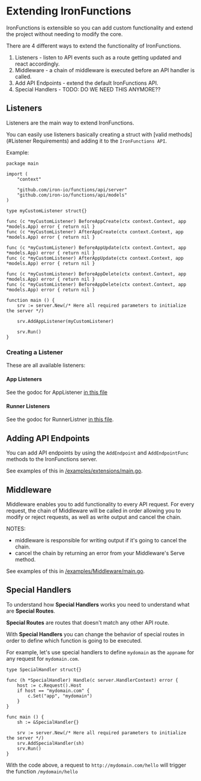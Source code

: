 # Extending IronFunctions

IronFunctions is extensible so you can add custom functionality and extend the project without needing to modify the core.

There are 4 different ways to extend the functionality of IronFunctions.

1. Listeners - listen to API events such as a route getting updated and react accordingly.
1. Middleware - a chain of middleware is executed before an API handler is called.
1. Add API Endpoints - extend the default IronFunctions API.
1. Special Handlers - TODO: DO WE NEED THIS ANYMORE??

## Listeners

Listeners are the main way to extend IronFunctions.

You can easily use listeners basically creating a struct with [valid methods](#Listener Requirements) and adding it to the `IronFunctions API`.

Example:

```
package main

import (
    "context"

    "github.com/iron-io/functions/api/server"
    "github.com/iron-io/functions/api/models"
)

type myCustomListener struct{}

func (c *myCustomListener) BeforeAppCreate(ctx context.Context, app *models.App) error { return nil }
func (c *myCustomListener) AfterAppCreate(ctx context.Context, app *models.App) error { return nil }

func (c *myCustomListener) BeforeAppUpdate(ctx context.Context, app *models.App) error { return nil }
func (c *myCustomListener) AfterAppUpdate(ctx context.Context, app *models.App) error { return nil }

func (c *myCustomListener) BeforeAppDelete(ctx context.Context, app *models.App) error { return nil }
func (c *myCustomListener) BeforeAppDelete(ctx context.Context, app *models.App) error { return nil }

function main () {
    srv := server.New(/* Here all required parameters to initialize the server */)

    srv.AddAppListener(myCustomListener)

    srv.Run()
}
```

### Creating a Listener

These are all available listeners:

#### App Listeners

See the godoc for AppListener [in this file](/iron-io/functions/blob/master/api/server/apps_listeners.go)

#### Runner Listeners

See the godoc for RunnerListner [in this file](/iron-io/functions/blob/master/api/server/runner_listeners.go).

## Adding API Endpoints

You can add API endpoints by using the `AddEndpoint` and `AddEndpointFunc` methods to the IronFunctions server.

See examples of this in [/examples/extensions/main.go](/examples/extensions/main.go). 

## Middleware

Middleware enables you to add functionality to every API request. For every request, the chain of Middleware will be called
in order allowing you to modify or reject requests, as well as write output and cancel the chain.

NOTES:

* middleware is responsible for writing output if it's going to cancel the chain.
* cancel the chain by returning an error from your Middleware's Serve method.

See examples of this in [/examples/Middleware/main.go](examples/middleware/main.go).

## Special Handlers

To understand how **Special Handlers** works you need to understand what are **Special Routes**.

**Special Routes** are routes that doesn't match any other API route.

With **Special Handlers** you can change the behavior of special routes in order to define which function is going to be executed.

For example, let's use special handlers to define `mydomain` as the `appname` for any request for `mydomain.com`.

```
type SpecialHandler struct{}

func (h *SpecialHandler) Handle(c server.HandlerContext) error {
    host := c.Request().Host
    if host == "mydomain.com" {
        c.Set("app", "mydomain")
    }
}

func main () {
    sh := &SpecialHandler{}

    srv := server.New(/* Here all required parameters to initialize the server */)
    srv.AddSpecialHandler(sh)
    srv.Run()
}
``` 

With the code above, a request to `http://mydomain.com/hello` will trigger the function `/mydomain/hello`